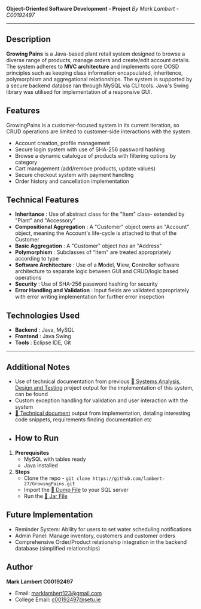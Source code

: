 
**Object-Oriented Software Development - Project**
*By Mark Lambert - C00192497*

---

## Description
**Growing  Pains** is a Java-based plant retail system designed to browse a diverse range of products, manage orders and create/edit account details. The system adheres to **MVC architecture** and implements core OOSD principles such as keeping class information encapsulated, inheritence, polymorphism and aggregational relationships. The system is supported by a secure backend databse ran through MySQL via CLI tools. Java's Swing library was utilised for implementation of a responsive GUI.

## Features

GrowingPains is a customer-focused system in its current iteration, so CRUD operations are limited to customer-side interactions with the system.
- Account creation, profile management 
- Secure login system with use of SHA-256 password hashing
- Browse a dynamic catalogue of products with filtering options by category
- Cart management (add/remove products, update values)
- Secure checkout system with payment handling
- Order history and cancellation implementation

## Technical Features
- **Inheritance** : Use of abstract class for the "Item" class- extended by "Plant" and "Accessory"
- **Compositional Aggregation** : A "Customer" object *owns* an "Account" object, meaning the Account's life-cycle is attached to that of the Customer
- **Basic Aggregation** : A "Customer" object *has* an "Address"
- **Polymorphism** : Subclasses of "Item" are treated appropriately according to type
- **Software Architecture** : Use of a **M**odel, **V**iew, **C**ontroller software architecture to separate logic between GUI and CRUD/logic based operations
- **Security** : Use of SHA-256 password hashing for security
- **Error Handling and Validation** : Input fields are validated appropriately with error writing implementation for further error insepction

## Technologies Used
- **Backend** : Java, MySQL
- **Frontend** : Java Swing
- **Tools** : Eclipse IDE, Git

---

## Additional Notes
- Use of technical documentation from previous [📁 Systems Analysis, Design and Testing](./Documentation/GrowingPains%20Design%20Doc) project output for the implementation of this system, can be found 
- Custom exception handling for validation and user interaction with the system
- [📁 Technical document](./Documentation/GrowingPains%20Implementation%20Doc) output from implementation, detaling interesting code snippets, requirements finding documentation etc
- ## How to Run 
 1. **Prerequisites**
    - MySQL with tables ready 
    - Java installed
2. **Steps**
    - Clone the repo -    ``` git clone https://github.com/lambert-27/GrowingPains.git ```
    - Import the [📁 Dump File](./Misc/GrowingDump.sql) to your SQL server 
    - Run the [📁 Jar File](./Misc/FinalJar.jar) 

## Future Implementation
- Reminder System: Ability for users to set water scheduling notifications
- Admin Panel: Manage inventory, customers and customer orders
- Comprehensive Order/Product relationship integration in the backend database (simplified relationships)

## Author

**Mark Lambert C00192497**
- Email: [marklambert123@gmail.com](mailto:marklambnert123@gmail.com)
- College Email: [c00192497@setu.ie](mailto:c00192497@setu.ie)
